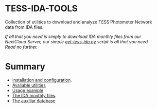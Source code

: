 # TESS-IDA-TOOLS

Collection of utilities to download and analyze TESS Photometer Network data from IDA files.

*If all that you need is simply to download IDA monthly files from our NextCloud Server, our
simple [get-tess-ida.py](doc/get-tess-ida.md) script is all that you need. Read no further.*

# Summary
* [Installation and configuration](doc/install.md).
* [Avaliable utilities](doc(utilities.md))
* [Usage example](doc/example.md)
* [The IDA monthly files](doc/IDA.md).
* [The auxiliar database](doc/auxiliar.md)
